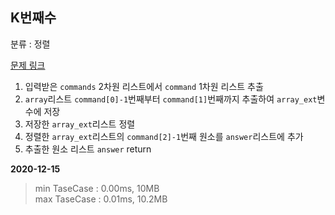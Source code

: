 ## K번째수

분류 : 정렬

[문제 링크](https://programmers.co.kr/learn/courses/30/lessons/42748)

1. 입력받은 `commands` 2차원 리스트에서 `command` 1차원 리스트 추출
2. `array`리스트 `command[0]-1`번째부터 `command[1]`번째까지 추출하여 `array_ext`변수에 저장
3. 저장한 `array_ext`리스트 정렬
4. 정렬한 `array_ext`리스트의 `command[2]-1`번째 원소를 `answer`리스트에 추가
5. 추출한 원소 리스트 `answer` return

**2020-12-15**

> min TaseCase : 0.00ms, 10MB  
> max TaseCase : 0.01ms, 10.2MB  